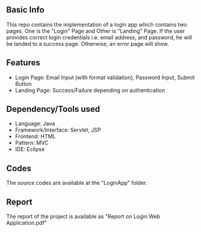 ## Basic Info
This repo contains the implementation of a login app which contains two pages. One is the "Login" Page and Other is "Landing" Page. If the user provides correct login credentials i.e. email address, and password, he will be landed to a success page. Otherwise, an error page will show.

## Features
* Login Page: Email Input (with format validation), Password Input, Submit Button
* Landing Page: Success/Failure depending on authentication

## Dependency/Tools used
* Language: Java
* Framework/Interface: Servlet, JSP
* Frontend: HTML
* Pattern: MVC
* IDE: Eclipse

## Codes
The source codes are available at the "LoginApp" folder.

## Report
The report of the project is available as "Report on Login Web Application.pdf"
